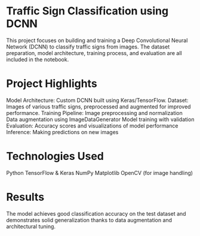 # Traffic Sign Classification using DCNN
This project focuses on building and training a Deep Convolutional Neural Network (DCNN) to classify traffic signs from images. The dataset preparation, model architecture, training process, and evaluation are all included in the notebook.

# Project Highlights
Model Architecture: Custom DCNN built using Keras/TensorFlow.
Dataset: Images of various traffic signs, preprocessed and augmented for improved performance.
Training Pipeline:
Image preprocessing and normalization
Data augmentation using ImageDataGenerator
Model training with validation
Evaluation: Accuracy scores and visualizations of model performance
Inference: Making predictions on new images

# Technologies Used
Python
TensorFlow & Keras
NumPy
Matplotlib
OpenCV (for image handling)

# Results
The model achieves good classification accuracy on the test dataset and demonstrates solid generalization thanks to data augmentation and architectural tuning.

